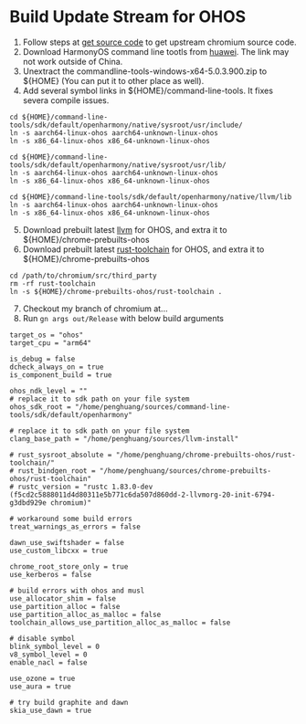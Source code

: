 # Build Update Stream for OHOS

1. Follow steps at [get source code](https://chromium.googlesource.com/chromium/src/+/main/docs/linux/build_instructions.md#Get-the-code) to get upstream chromium source code.
2. Download HarmonyOS command line tootls from [huawei](https://developer.huawei.com/consumer/cn/download/command-line-tools-for-hmos). The link may not work outside of China.
3. Unextract the commandline-tools-windows-x64-5.0.3.900.zip to ${HOME} (You can put it to other place as well).
4. Add several symbol links in ${HOME}/command-line-tools. It fixes severa compile issues.
```shell
cd ${HOME}/command-line-tools/sdk/default/openharmony/native/sysroot/usr/include/
ln -s aarch64-linux-ohos aarch64-unknown-linux-ohos
ln -s x86_64-linux-ohos x86_64-unknown-linux-ohos

cd ${HOME}/command-line-tools/sdk/default/openharmony/native/sysroot/usr/lib/
ln -s aarch64-linux-ohos aarch64-unknown-linux-ohos
ln -s x86_64-linux-ohos x86_64-unknown-linux-ohos

cd ${HOME}/command-line-tools/sdk/default/openharmony/native/llvm/lib
ln -s aarch64-linux-ohos aarch64-unknown-linux-ohos
ln -s x86_64-linux-ohos x86_64-unknown-linux-ohos
 ```
5. Download prebuilt latest [llvm](https://drive.google.com/file/d/1ylDw3YgAtE9MEg-5bIp2lonNcnMUtnEs/view?usp=drive_link) for OHOS, and extra it to ${HOME}/chrome-prebuilts-ohos
6. Download prebuilt latest [rust-toolchain](https://drive.google.com/file/d/1Iecbs6ZkMjpDDJgyea0t3sH9I6BC-Kv3/view?usp=drive_link) for OHOS, and extra it to ${HOME}/chrome-prebuilts-ohos
```shell
cd /path/to/chromium/src/third_party
rm -rf rust-toolchain
ln -s ${HOME}/chrome-prebuilts-ohos/rust-toolchain .
```
7. Checkout my branch of chromium at...
8. Run `gn args out/Release` with below build arguments
```
target_os = "ohos"
target_cpu = "arm64"

is_debug = false
dcheck_always_on = true
is_component_build = true

ohos_ndk_level = ""
# replace it to sdk path on your file system
ohos_sdk_root = "/home/penghuang/sources/command-line-tools/sdk/default/openharmony"

# replace it to sdk path on your file system
clang_base_path = "/home/penghuang/sources/llvm-install"

# rust_sysroot_absolute = "/home/penghuang/chrome-prebuilts-ohos/rust-toolchain/"
# rust_bindgen_root = "/home/penghuang/sources/chrome-prebuilts-ohos/rust-toolchain"
# rustc_version = "rustc 1.83.0-dev (f5cd2c5888011d4d80311e5b771c6da507d860dd-2-llvmorg-20-init-6794-g3dbd929e chromium)"

# workaround some build errors
treat_warnings_as_errors = false

dawn_use_swiftshader = false
use_custom_libcxx = true

chrome_root_store_only = true
use_kerberos = false

# build errors with ohos and musl
use_allocator_shim = false
use_partition_alloc = false
use_partition_alloc_as_malloc = false
toolchain_allows_use_partition_alloc_as_malloc = false

# disable symbol
blink_symbol_level = 0
v8_symbol_level = 0
enable_nacl = false

use_ozone = true
use_aura = true

# try build graphite and dawn
skia_use_dawn = true

```
